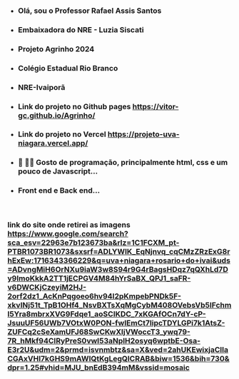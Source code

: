 - ### Olá, sou o Professor Rafael Assis Santos
- ### Embaixadora do NRE - Luzia Siscati
- ### Projeto Agrinho 2024
- ### Colégio Estadual Rio Branco
- ### NRE-Ivaiporã
- ### Link do projeto no Github pages https://vitor-gc.github.io/Agrinho/

- ### Link do projeto no Vercel https://projeto-uva-niagara.vercel.app/
- ### 👀 👨‍💻 Gosto de programação, principalmente html, css e um pouco de Javascript...
- ### Front end e Back end...
 

### link do site onde retirei as imagens https://www.google.com/search?sca_esv=22963e7b123673ba&rlz=1C1FCXM_pt-PTBR1073BR1073&sxsrf=ADLYWIK_EqNjnvq_cqCMzZRzExG8rhExEw:1716343366229&q=uva+niagara+rosario+do+ivai&uds=ADvngMiH6OrNXu9iaW3w8S94r9G4rBagsHDqz7qQXhLd7Dy9ImoKkkA2TT1jECPGV4M84hYrSaBX_QPJ1_saFR-v6DWCKjCzeyiM2HJ-2orf2dz1_AcKnPqgoeo6hv94I2pKmpebPNDk5F-xkvINj51t_TpB1OHf4_NsvBXTsXqMgCybM408OVebsVb5IFchml5Yra8mbrxXVG9Fdqe1_aoSCIKDC_7xKGAfOCn7dY-cP-JsuuUF56UWb7VOtxW0PON-fwIEmCt7IipcTDYLGPi7k1AtsZ-ZUFCq2cSeXamUFJ68SwCKwXIjVWoccT3_ywq79-7R_hMkf94CIRyPreS0vwI53aNpIH2osyq6wptbE-Osa-E3r2U&udm=2&prmd=isvnmbtz&sa=X&ved=2ahUKEwixjaCllaCGAxVHI7kGHS9mAWIQtKgLegQICRAB&biw=1536&bih=730&dpr=1.25#vhid=MJU_bnEdB394mM&vssid=mosaic